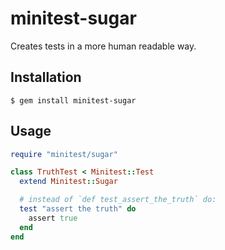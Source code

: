 minitest-sugar
==============

Creates tests in a more human readable way.

Installation
------------

    $ gem install minitest-sugar

Usage
-----

```ruby
require "minitest/sugar"

class TruthTest < Minitest::Test
  extend Minitest::Sugar

  # instead of `def test_assert_the_truth` do:
  test "assert the truth" do
    assert true
  end
end
```
